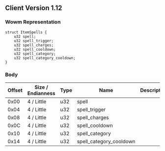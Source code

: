 ## Client Version 1.12

### Wowm Representation
```rust,ignore
struct ItemSpells {
    u32 spell;    
    u32 spell_trigger;    
    u32 spell_charges;    
    u32 spell_cooldown;    
    u32 spell_category;    
    u32 spell_category_cooldown;    
}

```
### Body
| Offset | Size / Endianness | Type | Name | Description |
| ------ | ----------------- | ---- | ---- | ----------- |
| 0x00 | 4 / Little | u32 | spell |  |
| 0x04 | 4 / Little | u32 | spell_trigger |  |
| 0x08 | 4 / Little | u32 | spell_charges |  |
| 0x0C | 4 / Little | u32 | spell_cooldown |  |
| 0x10 | 4 / Little | u32 | spell_category |  |
| 0x14 | 4 / Little | u32 | spell_category_cooldown |  |
